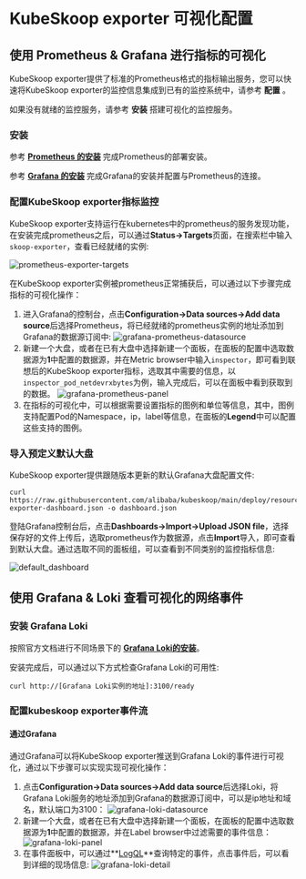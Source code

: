 
# KubeSkoop exporter 可视化配置

## 使用 Prometheus & Grafana 进行指标的可视化

KubeSkoop exporter提供了标准的Prometheus格式的指标输出服务，您可以快速将KubeSkoop exporter的监控信息集成到已有的监控系统中，请参考 **配置** 。

如果没有就绪的监控服务，请参考 **安装** 搭建可视化的监控服务。

### 安装

参考 **[Prometheus 的安装](https://prometheus.io/docs/prometheus/latest/installation/)** 完成Prometheus的部署安装。

参考 **[Grafana 的安装](https://prometheus.io/docs/visualization/grafana/)** 完成Grafana的安装并配置与Prometheus的连接。

### 配置KubeSkoop exporter指标监控

KubeSkoop exporter支持运行在kubernetes中的prometheus的服务发现功能，在安装完成prometheus之后，可以通过**Status->Targets**页面，在搜索栏中输入`skoop-exporter`，查看已经就绪的实例:

![prometheus-exporter-targets](/img/prometheus-targets.png)

在KubeSkoop exporter实例被prometheus正常捕获后，可以通过以下步骤完成指标的可视化操作：

1. 进入Grafana的控制台，点击**Configuration->Data sources->Add data source**后选择Prometheus，将已经就绪的prometheus实例的地址添加到Grafana的数据源订阅中:
![grafana-prometheus-datasource](/img/datasource-prometheus.png)
2. 新建一个大盘，或者在已有大盘中选择新建一个面板，在面板的配置中选取数据源为**1**中配置的数据源，并在Metric browser中输入`inspector`，即可看到联想后的KubeSkoop exporter指标，选取其中需要的信息，以`inspector_pod_netdevrxbytes`为例，输入完成后，可以在面板中看到获取到的数据。
![grafana-prometheus-panel](/img/panel-prometheus.png)
3. 在指标的可视化中，可以根据需要设置指标的图例和单位等信息，其中，图例支持配置Pod的Namespace，ip，label等信息，在面板的**Legend**中可以配置这些支持的图例。

### 导入预定义默认大盘

KubeSkoop exporter提供跟随版本更新的默认Grafana大盘配置文件:

```shell
curl https://raw.githubusercontent.com/alibaba/kubeskoop/main/deploy/resource/kubeskoop-exporter-dashboard.json -o dashboard.json
```

登陆Grafana控制台后，点击**Dashboards->Import->Upload JSON file**，选择保存好的文件上传后，选取prometheus作为数据源，点击**Import**导入，即可查看到默认大盘。通过选取不同的面板组，可以查看到不同类别的监控指标信息:

![default_dashboard](/img/default_dashboard.png)

## 使用 Grafana & Loki 查看可视化的网络事件

### 安装 Grafana Loki

按照官方文档进行不同场景下的 **[Grafana Loki的安装](https://grafana.com/docs/loki/latest/installation/helm/)**。

安装完成后，可以通过以下方式检查Grafana Loki的可用性:

```shell
curl http://[Grafana Loki实例的地址]:3100/ready
```

### 配置kubeskoop exporter事件流

#### 通过Grafana

通过Grafana可以将KubeSkoop exporter推送到Grafana Loki的事件进行可视化，通过以下步骤可以实现实现可视化操作：

1. 点击**Configuration->Data sources->Add data source**后选择Loki，将Grafana Loki服务的地址添加到Grafana的数据源订阅中，可以是ip地址和域名，默认端口为3100：
![grafana-loki-datasource](/img/datasource-loki.png)
2. 新建一个大盘，或者在已有大盘中选择新建一个面板，在面板的配置中选取数据源为**1**中配置的数据源，并在Label browser中过滤需要的事件信息：
![grafana-loki-panel](/img/panel-loki.png)
3. 在事件面板中，可以通过**[LogQL](https://grafana.com/docs/loki/latest/logql/log_queries/)**查询特定的事件，点击事件后，可以看到详细的现场信息:
![grafana-loki-detail](/img/loki-event-detail.png)